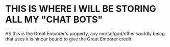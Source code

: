 # THIS IS WHERE I WILL BE STORING ALL MY "CHAT BOTS" 
  AS this is the Great Emporer's property, any mortal/god/other worldly being that uses it is hinour bound to give the Great Emporer
  credit
